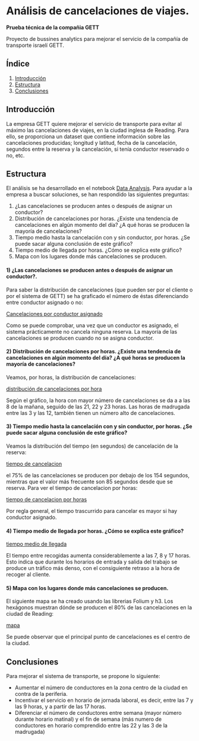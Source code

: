 # Análisis de cancelaciones de viajes.

**Prueba técnica de la compañia GETT**

Proyecto de bussines analytics para mejorar el servicio de la compañía de transporte israelí GETT. 

## Índice

1. [Introducción](#introducción)
2. [Estructura](#estructura)
3. [Conclusiones](#conclusiones)

## Introducción

La empresa GETT quiere mejorar el servicio de transporte para evitar al máximo las cancelaciones de viajes, en la ciudad inglesa de Reading. Para ello, se proporciona un dataset que contiene información sobre las cancelaciones producidas; longitud y latitud, fecha de la cancelación, segundos entre la reserva y la cancelación, si tenía conductor reservado o no, etc.

## Estructura

El análisis se ha desarrollado en el notebook [Data Analysis](Notebooks/Data%20analysis.ipynb). Para ayudar a la empresa a buscar soluciones, se han respondido las siguientes preguntas:

1) ¿Las cancelaciones se producen antes o después de asignar un conductor?
2) Distribución de cancelaciones por horas. ¿Existe una tendencia de cancelaciones en algún momento del día? ¿A qué horas se producen la mayoría de cancelaciones?
3) Tiempo medio hasta la cancelación con y sin conductor, por horas. ¿Se puede sacar alguna conclusión de este gráfico?
4) Tiempo medio de llegada por horas. ¿Cómo se explica este gráfico?
5) Mapa con los lugares donde más cancelaciones se producen.

#### 1) ¿Las cancelaciones se producen antes o después de asignar un conductor?.

Para saber la distribución de cancelaciones (que pueden ser por el cliente o por el sistema de GETT) se ha graficado el número de éstas diferenciando entre conductor asignado o no:

[Cancelaciones por conductor asignado](artifacts/img/cancelacion%20conductor%20asignado.png)

Como se puede comprobar, una vez que un conductor es asignado, el sistema prácticamente no cancela ninguna reserva. La mayoría de las cancelaciones se producen cuando no se asigna conductor.

#### 2) Distribución de cancelaciones por horas. ¿Existe una tendencia de cancelaciones en algún momento del día? ¿A qué horas se producen la mayoría de cancelaciones?

Veamos, por horas, la distribución de cancelaciones:

[distribución de cancelaciones por hora](artifacts/img/maxima%20cancelacion%20hora.png)

Según el gráfico, la hora con mayor número de cancelaciones se da a a las 8 de la mañana, seguido de las 21, 22 y 23 horas. Las horas de madrugada entre las 3 y las 12, también tienen un número alto de cancelaciones. 

#### 3) Tiempo medio hasta la cancelación con y sin conductor, por horas. ¿Se puede sacar alguna conclusión de este gráfico?

Veamos la distribución del tiempo (en segundos) de cancelación de la reserva: 

[tiempo de cancelacion](artifacts/img/tiempo%20de%20cancelacion.png)

el 75% de las cancelaciones se producen por debajo de los 154 segundos, mientras que el valor más frecuente son 85 segundos desde que se reserva. Para ver el tiempo de cancelacion por horas:

[tiempo de cancelacion por horas](artifacts/img/cancelacion%20en%20tiempo%20por%20hora.png)

Por regla general, el tiempo trascurrido para cancelar es mayor si hay conductor asignado.

#### 4) Tiempo medio de llegada por horas. ¿Cómo se explica este gráfico?

[tiempo medio de llegada](artifacts/img/tiempo%20transcurrido%20entre%20recogida.png)

El tiempo entre recogidas aumenta considerablemente a las 7, 8 y 17 horas. Esto indica que durante los horarios de entrada y salida del trabajo se produce un tráfico más denso, con el consiguiente retraso a la hora de recoger al cliente.


#### 5) Mapa con los lugares donde más cancelaciones se producen.

El siguiente mapa se ha creado usando las librerias Folium y h3. Los hexágonos muestran dónde se producen el 80% de las cancelaciones en la ciudad de Reading:

[mapa](artifacts/img/mapa.JPG)

Se puede observar que el principal punto de cancelaciones es el centro de la ciudad. 

## Conclusiones

Para mejorar el sistema de transporte, se propone lo siguiente:

- Aumentar el número de conductores en la zona centro de la ciudad en contra de la periferia.
- Incentivar el servicio en horario de jornada laboral, es decir, entre las 7 y las 9 horas, y a partir de las 17 horas.
- Diferenciar el número de conductores entre semana (mayor número durante horario matinal) y el fin de semana (más numero de conductores en horario comprendido entre las 22 y las 3 de la madrugada)